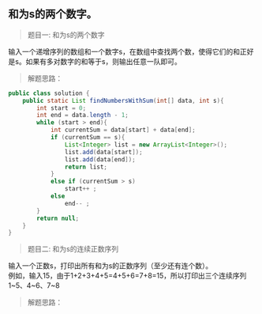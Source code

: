 <link href="markdown.css" rel="stylesheet"></link>

## 和为s的两个数字。
> 题目一: 和为s的两个数字
   
输入一个递增序列的数组和一个数字s，在数组中查找两个数，使得它们的和正好
是s。如果有多对数字的和等于s，则输出任意一队即可。
> 解题思路：     

```java
public class solution {
    public static List findNumbersWithSum(int[] data, int s){
        int start = 0;
        int end = data.length - 1;
        while (start > end){
            int currentSum = data[start] + data[end];
            if (currentSum == s){
                List<Integer> list = new ArrayList<Integer>();
                list.add(data[start]);
                list.add(data[end]);
                return list;
            }
            else if (currentSum > s)
                start++ ;
            else
                end-- ;
        }
        return null;
    }
}
```
> 题目二: 和为s的连续正数序列
   
输入一个正数s，打印出所有和为s的正数序列（至少还有连个数）。  
例如，输入15，由于1+2+3+4+5=4+5+6=7+8=15，所以打印出三个连续序列 1~5、4~6、7~8
> 解题思路：     



